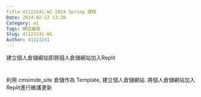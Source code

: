 ```yaml
---
Title:41123241-W1 2024 Spring 課程
Date: 2024-02-22 13:20
Category: w1
Tags: 網誌編寫
Slug: 41123241-W1
Author: 41123241
---
```


建立個人倉儲網站即將個人倉儲網站加入Replit

<!-- PELICAN_END_SUMMARY -->

# 
利用 cmsimde_site 倉儲作為 Template, 建立個人倉儲網站.
將個人倉儲網站加入Replit進行維護更新

